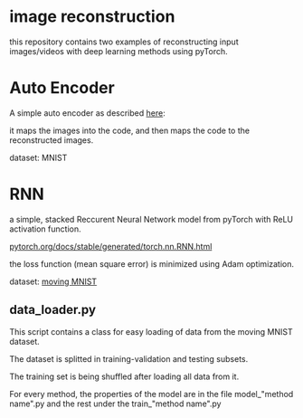 # image reconstruction
this repository contains two examples of reconstructing input images/videos with deep learning methods using pyTorch.
# Auto Encoder
A simple auto encoder as described [here](https://en.wikipedia.org/wiki/Autoencoder#Basic_architecture):

it maps the images into the code, and then maps the code to the reconstructed images.

dataset: MNIST

# RNN
a simple, stacked Reccurent Neural Network model from pyTorch with ReLU activation function.

[pytorch.org/docs/stable/generated/torch.nn.RNN.html](https://pytorch.org/docs/stable/generated/torch.nn.RNN.html)

the loss function (mean square error) is minimized using Adam optimization.

dataset: [moving MNIST](https://www.cs.toronto.edu/~nitish/unsupervised_video/)

## data_loader.py
This script contains a class for easy loading of data from the moving MNIST dataset.

The dataset is splitted in training-validation and testing subsets.

The training set is being shuffled after loading all data from it.


For every method, the properties of the model are in the file model_"method name".py and the rest under the train_"method name".py
